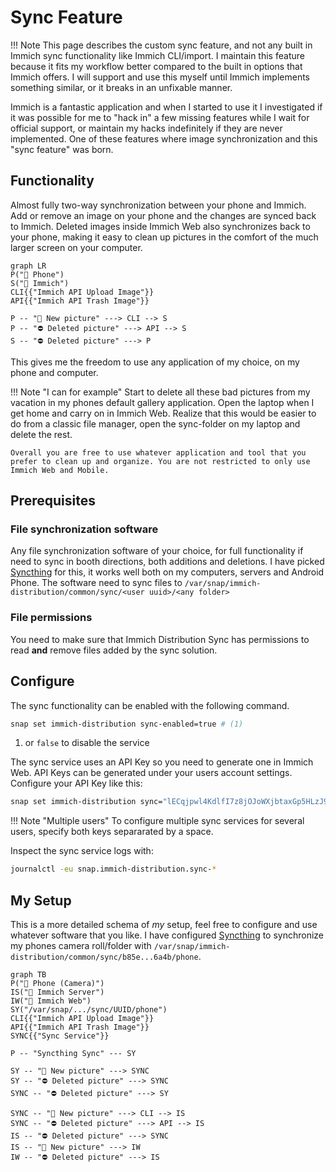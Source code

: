# Sync Feature

!!! Note
    This page describes the custom sync feature, and not any built in Immich sync functionality like Immich CLI/import. I maintain this feature because it fits my workflow better compared to the built in options that Immich offers. I will support and use this myself until Immich implements something similar, or it breaks in an unfixable manner.

Immich is a fantastic application and when I started to use it I investigated if it was possible for me to "hack in" a few missing features while I wait for official support, or maintain my hacks indefinitely if they are never implemented. One of these features where image synchronization and this "sync feature" was born.

## Functionality

Almost fully two-way synchronization between your phone and Immich. Add or remove an image on your phone and the changes are synced back to Immich. Deleted images inside Immich Web also synchronizes back to your phone, making it easy to clean up pictures in the comfort of the much larger screen on your computer.

``` mermaid
graph LR
P("📱 Phone")
S("🌹 Immich")
CLI{{"Immich API Upload Image"}}
API{{"Immich API Trash Image"}}

P -- "🌄 New picture" ---> CLI --> S
P -- "⛔ Deleted picture" ---> API --> S
S -- "⛔ Deleted picture" ---> P
```

This gives me the freedom to use any application of my choice, on my phone and computer.

!!! Note "I can for example"
    Start to delete all these bad pictures from my vacation in my phones default gallery application. Open the laptop when I get home and carry on in Immich Web. Realize that this would be easier to do from a classic file manager, open the sync-folder on my laptop and delete the rest.

    Overall you are free to use whatever application and tool that you prefer to clean up and organize. You are not restricted to only use Immich Web and Mobile.

## Prerequisites

### File synchronization software

Any file synchronization software of your choice, for full functionality if need to sync in booth directions, both additions and deletions. I have picked [Syncthing](https://syncthing.net) for this, it works well both on my computers, servers and Android Phone. The software need to sync files to `/var/snap/immich-distribution/common/sync/<user uuid>/<any folder>`

### File permissions

You need to make sure that Immich Distribution Sync has permissions to read **and** remove files added by the sync solution.

## Configure

The sync functionality can be enabled with the following command.

```bash
snap set immich-distribution sync-enabled=true # (1)
```

1. or `false` to disable the service

The sync service uses an API Key so you need to generate one in Immich Web. API Keys can be generated under your users account settings. Configure your API Key like this:

```bash
snap set immich-distribution sync="lECqjpwl4KdlfI7z8jOJoWXjbtaxGp5HLzJ9zU8Wnc"
```

!!! Note "Multiple users"
    To configure multiple sync services for several users, specify both keys separarated by a space.

Inspect the sync service logs with:

```bash
journalctl -eu snap.immich-distribution.sync-*
```

## My Setup

This is a more detailed schema of _my_ setup, feel free to configure and use whatever software that you like. I have configured [Syncthing](https://syncthing.net) to synchronize my phones camera roll/folder with `/var/snap/immich-distribution/common/sync/b85e...6a4b/phone`.

``` mermaid
graph TB
P("📱 Phone (Camera)")
IS("🌹 Immich Server")
IW("🌹 Immich Web")
SY("/var/snap/.../sync/UUID/phone")
CLI{{"Immich API Upload Image"}}
API{{"Immich API Trash Image"}}
SYNC{{"Sync Service"}}

P -- "Syncthing Sync" --- SY

SY -- "🌄 New picture" ---> SYNC
SY -- "⛔ Deleted picture" ---> SYNC
SYNC -- "⛔ Deleted picture" ---> SY

SYNC -- "🌄 New picture" ---> CLI --> IS
SYNC -- "⛔ Deleted picture" ---> API --> IS
IS -- "⛔ Deleted picture" ---> SYNC
IS -- "🌄 New picture" ---> IW
IW -- "⛔ Deleted picture" ---> IS
```
